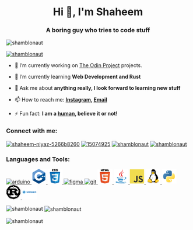 <!--
    Made with https://rahuldkjain.github.io/gh-profile-readme-generator/
-->

<h1 align="center">Hi 👋, I'm Shaheem</h1>
<h3 align="center">A boring guy who tries to code stuff</h3>

<p align="left"> <img src="https://komarev.com/ghpvc/?username=shamblonaut&label=Profile%20views&color=0e75b6&style=flat" alt="shamblonaut" /> </p>

<p align="left"> <a href="https://github.com/ryo-ma/github-profile-trophy"><img src="https://github-profile-trophy.vercel.app/?username=shamblonaut" alt="shamblonaut" /></a> </p>

- 🔭 I’m currently working on [The Odin Project](https://theodinproject.com) projects.

- 🌱 I’m currently learning **Web Development and Rust**

- 💬 Ask me about **anything really, I look forward to learning new stuff**

- 📫 How to reach me: **[Instagram](https://instagram.com/shamblonaut), [Email](mailto:shaheembn@gmail.com)**

- ⚡ Fun fact: **I am a [human](https://youtu.be/dQw4w9WgXcQ), believe it or not!**

<h3 align="left">Connect with me:</h3>
<p align="left">
<a href="https://linkedin.com/in/shaheem-niyaz-5266b8260" target="blank"><img align="center" src="https://raw.githubusercontent.com/rahuldkjain/github-profile-readme-generator/master/src/images/icons/Social/linked-in-alt.svg" alt="shaheem-niyaz-5266b8260" height="30" width="40" /></a>
<a href="https://stackoverflow.com/users/15074925" target="blank"><img align="center" src="https://raw.githubusercontent.com/rahuldkjain/github-profile-readme-generator/master/src/images/icons/Social/stack-overflow.svg" alt="15074925" height="30" width="40" /></a>
<a href="https://instagram.com/shamblonaut" target="blank"><img align="center" src="https://raw.githubusercontent.com/rahuldkjain/github-profile-readme-generator/master/src/images/icons/Social/instagram.svg" alt="shamblonaut" height="30" width="40" /></a>
<a href="https://www.youtube.com/c/shamblonaut" target="blank"><img align="center" src="https://raw.githubusercontent.com/rahuldkjain/github-profile-readme-generator/master/src/images/icons/Social/youtube.svg" alt="shamblonaut" height="30" width="40" /></a>
</p>

<h3 align="left">Languages and Tools:</h3>
<p align="left"> <a href="https://www.arduino.cc/" target="_blank" rel="noreferrer"> <img src="https://cdn.worldvectorlogo.com/logos/arduino-1.svg" alt="arduino" width="40" height="40"/> </a> <a href="https://www.w3schools.com/cpp/" target="_blank" rel="noreferrer"> <img src="https://raw.githubusercontent.com/devicons/devicon/master/icons/cplusplus/cplusplus-original.svg" alt="cplusplus" width="40" height="40"/> </a> <a href="https://www.w3schools.com/css/" target="_blank" rel="noreferrer"> <img src="https://raw.githubusercontent.com/devicons/devicon/master/icons/css3/css3-original-wordmark.svg" alt="css3" width="40" height="40"/> </a> <a href="https://www.figma.com/" target="_blank" rel="noreferrer"> <img src="https://www.vectorlogo.zone/logos/figma/figma-icon.svg" alt="figma" width="40" height="40"/> </a> <a href="https://git-scm.com/" target="_blank" rel="noreferrer"> <img src="https://www.vectorlogo.zone/logos/git-scm/git-scm-icon.svg" alt="git" width="40" height="40"/> </a> <a href="https://www.w3.org/html/" target="_blank" rel="noreferrer"> <img src="https://raw.githubusercontent.com/devicons/devicon/master/icons/html5/html5-original-wordmark.svg" alt="html5" width="40" height="40"/> </a> <a href="https://www.java.com" target="_blank" rel="noreferrer"> <img src="https://raw.githubusercontent.com/devicons/devicon/master/icons/java/java-original.svg" alt="java" width="40" height="40"/> </a> <a href="https://developer.mozilla.org/en-US/docs/Web/JavaScript" target="_blank" rel="noreferrer"> <img src="https://raw.githubusercontent.com/devicons/devicon/master/icons/javascript/javascript-original.svg" alt="javascript" width="40" height="40"/> </a> <a href="https://www.linux.org/" target="_blank" rel="noreferrer"> <img src="https://raw.githubusercontent.com/devicons/devicon/master/icons/linux/linux-original.svg" alt="linux" width="40" height="40"/> </a> <a href="https://www.python.org" target="_blank" rel="noreferrer"> <img src="https://raw.githubusercontent.com/devicons/devicon/master/icons/python/python-original.svg" alt="python" width="40" height="40"/> </a> <a href="https://www.rust-lang.org" target="_blank" rel="noreferrer"> <img src="https://raw.githubusercontent.com/devicons/devicon/master/icons/rust/rust-plain.svg" alt="rust" width="40" height="40"/> </a> <a href="https://webpack.js.org" target="_blank" rel="noreferrer"> <img src="https://raw.githubusercontent.com/devicons/devicon/d00d0969292a6569d45b06d3f350f463a0107b0d/icons/webpack/webpack-original-wordmark.svg" alt="webpack" width="40" height="40"/> </a> </p>

<p><img align="left" src="https://github-readme-stats.vercel.app/api/top-langs?username=shamblonaut&show_icons=true&locale=en&layout=compact" alt="shamblonaut" /></p>

<p>&nbsp;<img align="center" src="https://github-readme-stats.vercel.app/api?username=shamblonaut&show_icons=true&locale=en" alt="shamblonaut" /></p>

<p><img align="center" src="https://github-readme-streak-stats.herokuapp.com/?user=shamblonaut&" alt="shamblonaut" /></p>

